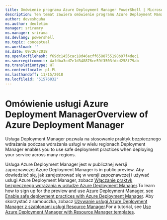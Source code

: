 ```yaml
---
title: Omówienie programu Azure Deployment Manager PowerShell | Microsoft Docs
description: Ten temat zawiera omówienie programu Azure Deployment Manager PowerShell oraz linki pozwalające na przeprowadzenie instalacji i konfiguracji.
author: deveshguha
ms.author: deoletim
manager: sriramry
ms.manager: srirama
ms.devlang: powershell
ms.topic: conceptual
ms.workload: ''
ms.date: 09/26/2018
ms.openlocfilehash: f69dc1455cac18d46acff6588755198b97f4dec1
ms.sourcegitcommit: 4afdba3cd7e1d348876ce59f3503fdcd258f79ab
ms.translationtype: HT
ms.contentlocale: pl-PL
ms.lasthandoff: 11/15/2018
ms.locfileid: "51576032"
---
```

# <a name="overview-of-azure-deployment-manager"></a><span data-ttu-id="0b73e-103">Omówienie usługi Azure Deployment Manager</span><span class="sxs-lookup"><span data-stu-id="0b73e-103">Overview of Azure Deployment Manager</span></span>

<span data-ttu-id="0b73e-104">Usługa Deployment Manager pozwala na stosowanie praktyk bezpiecznego wdrażania podczas wdrażania usługi w wielu regionach.</span><span class="sxs-lookup"><span data-stu-id="0b73e-104">Deployment Manager enables you to use safe deployment practices when deploying your service across many regions.</span></span>

<span data-ttu-id="0b73e-105">Usługa Azure Deployment Manager jest w publicznej wersji zapoznawczej.</span><span class="sxs-lookup"><span data-stu-id="0b73e-105">Azure Deployment Manager is in public preview.</span></span> <span data-ttu-id="0b73e-106">Aby dowiedzieć się, jak zarejestrować się w wersji zapoznawczej i używać usługi Azure Deployment Manager, zobacz [Włączanie praktyk bezpiecznego wdrażania w usłudze Azure Deployment Manager](https://docs.microsoft.com/en-us/azure/azure-resource-manager/deployment-manager-overview).</span><span class="sxs-lookup"><span data-stu-id="0b73e-106">To learn how to sign up for the preview and use Azure Deployment Manager, see [Enable safe deployment practices with Azure Deployment Manager](https://docs.microsoft.com/en-us/azure/azure-resource-manager/deployment-manager-overview).</span></span> <span data-ttu-id="0b73e-107">Aby skorzystać z samouczka, zobacz [Używanie usługi Azure Deployment Manager z szablonami usługi Resource Manager](https://docs.microsoft.com/en-us/azure/azure-resource-manager/deployment-manager-tutorial).</span><span class="sxs-lookup"><span data-stu-id="0b73e-107">For a tutorial, see [Use Azure Deployment Manager with Resource Manager templates](https://docs.microsoft.com/en-us/azure/azure-resource-manager/deployment-manager-tutorial).</span></span>